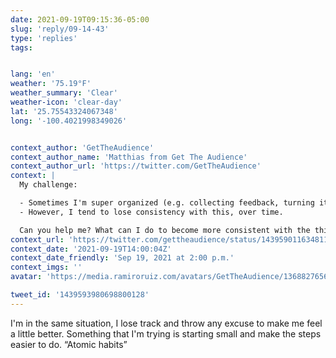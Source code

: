 ```yaml
---
date: 2021-09-19T09:15:36-05:00
slug: 'reply/09-14-43'
type: 'replies'
tags:


lang: 'en'
weather: '75.19°F'
weather_summary: 'Clear'
weather-icon: 'clear-day'
lat: '25.75543324067348'
long: '-100.4021998349026'


context_author: 'GetTheAudience'
context_author_name: 'Matthias from Get The Audience'
context_author_url: 'https://twitter.com/GetTheAudience'
context: |
  My challenge:

  - Sometimes I'm super organized (e.g. collecting feedback, turning it into actionable changes in my product, etc.)
  - However, I tend to lose consistency with this, over time.

  Can you help me? What can I do to become more consistent with the things I should do?
context_url: 'https://twitter.com/gettheaudience/status/1439590116348112900?s=12'
context_date: '2021-09-19T14:00:04Z'
context_date_friendly: 'Sep 19, 2021 at 2:00 p.m.'
context_imgs: ''
avatar: 'https://media.ramiroruiz.com/avatars/GetTheAudience/1368827656465158144/D7kZnTGU_bigger.jpg'

tweet_id: '1439593980698800128'
---
```

I'm in the same situation, I lose track and throw any excuse to make me feel a little better. 
Something that I'm trying is starting small and make the steps easier to do. “Atomic habits”